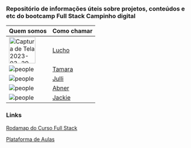 ### Repositório de informações úteis sobre projetos, conteúdos e etc do bootcamp Full Stack Campinho digital


| Quem somos                                                             | Como chamar                                      | 
| -------------------------------------------------------------------    | ------------------------------------------------ | 
| <img width="72" alt="Captura de Tela 2023-03-29 às 15 03 20" src="https://user-images.githubusercontent.com/108235987/228628049-2adab3df-b604-4dc3-be50-50be18cac3f3.png">| [Lucho](https://www.linkedin.com/in/luis-parenti-718aa697/)| 
| ![people](https://github.com/tamaracosta.png?size=100)                 | [Tamara](http://github.com/Adaylon)               |
| ![ people](https://github.com/jjullimayanne.png?size=100)              | [Julli](http://github.com/jjullimayanne)          |
| ![ people](https://github.com/AbnerSantosss.png?size=100)              | [Abner](http://github.com/AbnerSantosss)          |
| ![ people](https://github.com/jackelinenascimento.png?size=100)        | [Jackie](http://github.com/AbnerSantosss)         |



### Links
[Rodamap do Curso Full Stack]()

[Plataforma de Aulas](https://edu.campinhodigital.org/)
